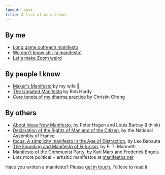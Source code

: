 ```yaml
---
layout: post
title: A list of manifestos
---
```


## By me

- [Long game outreach manifesto](/long-game-outreach-manifesto)
- [We don't know shit (a manifesto)](/we-dont-know-shit)
- [Let's make Zoom weird](/lets-make-zoom-weird)

## By people I know

- [Maker's Manifesto](https://www.othersideceramics.com/pages/makers-manifesto) by my wife 🥰
- [The Ungated Manifesto](https://ungated.media/manifesto/) by Rob Hardy
- [Core tenets of my dharma practice](https://docs.google.com/document/d/1yPuGt1HL27lxhFxERZJy48wHaat8XctnAm-zGw4wn1Y/edit?usp=sharing) by Christin Chong

## By others

- [About Ideas Now Manifesto](https://aboutideasnow.com/about), by Peter Hagen and Louis Barcay (I think)
- [Declaration of the Rights of Man and of the Citizen](http://hrlibrary.umn.edu/education/frdeclaration.html), by the National Assembly of France
- [focus: A simplicity manifesto in the Age of Distraction](http://focusmanifesto.s3.amazonaws.com/FocusFree.pdf), by Leo Babauta
- [The Founding and Manifesto of Futurism](https://www.italianfuturism.org/manifestos/foundingmanifesto/), by F. T. Marinetti
- [Manifesto of the Communist Party](https://www.marxists.org/admin/books/manifesto/Manifesto.pdf), by Karl Marx and Frederick Engels
- Lots more political + artisitic manifestos at [manifestos.net](https://www.manifestos.net/titles/)

Have you written a manifesto? Please [get in touch](/contact), I'd love to read it.
